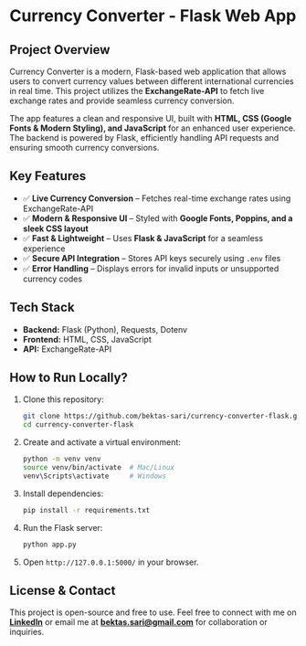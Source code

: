# Currency Converter - Flask Web App

## Project Overview
Currency Converter is a modern, Flask-based web application that allows users to convert currency values between different international currencies in real time. This project utilizes the **ExchangeRate-API** to fetch live exchange rates and provide seamless currency conversion.

The app features a clean and responsive UI, built with **HTML, CSS (Google Fonts & Modern Styling), and JavaScript** for an enhanced user experience. The backend is powered by Flask, efficiently handling API requests and ensuring smooth currency conversions.

## Key Features
- ✅ **Live Currency Conversion** – Fetches real-time exchange rates using ExchangeRate-API
- ✅ **Modern & Responsive UI** – Styled with **Google Fonts, Poppins, and a sleek CSS layout**
- ✅ **Fast & Lightweight** – Uses **Flask & JavaScript** for a seamless experience
- ✅ **Secure API Integration** – Stores API keys securely using `.env` files
- ✅ **Error Handling** – Displays errors for invalid inputs or unsupported currency codes

## Tech Stack
- **Backend:** Flask (Python), Requests, Dotenv
- **Frontend:** HTML, CSS, JavaScript
- **API:** ExchangeRate-API

## How to Run Locally?
1. Clone this repository:
    ```sh
    git clone https://github.com/bektas-sari/currency-converter-flask.git
    cd currency-converter-flask
    ```
2. Create and activate a virtual environment:
    ```sh
    python -m venv venv
    source venv/bin/activate  # Mac/Linux
    venv\Scripts\activate     # Windows
    ```
3. Install dependencies:
    ```sh
    pip install -r requirements.txt
    ```
4. Run the Flask server:
    ```sh
    python app.py
    ```
5. Open `http://127.0.0.1:5000/` in your browser.

## License & Contact
This project is open-source and free to use. Feel free to connect with me on **[LinkedIn](https://www.linkedin.com/in/bektas-sari)** or email me at **bektas.sari@gmail.com** for collaboration or inquiries.


